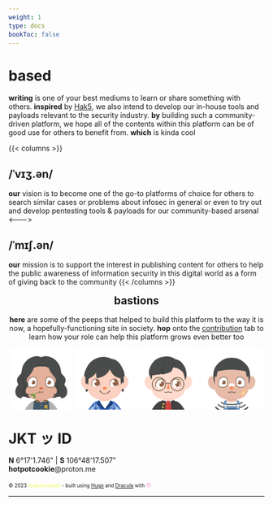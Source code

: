 ```yaml
---
weight: 1
type: docs
bookToc: false
---
```


<h1>based</h1>

**writing** is one of your best mediums to learn or share something with others. **inspired** by [Hak5](https://hak5.org/), we also intend to develop our in-house tools and payloads relevant to the security industry. **by** building such a community-driven platform, we hope all of the contents within this platform can be of good use for others to benefit from. **which** is kinda cool


{{< columns >}}
<h2>/ˈvɪʒ.ən/</h2>

**our** vision is to become one of the go-to platforms of choice for others to search similar cases or problems about infosec in general or even to try out and develop pentesting tools & payloads for our community-based arsenal
<--->
<h2>/ˈmɪʃ.ən/</h2>

**our** mission is to support the interest in publishing content for others to help the public awareness of information security in this digital world as a form of giving back to the community
{{< /columns >}}

<h2 align="center" style="margin: 16px 0px;">bastions</h2>
<p align="center">
<strong>here</strong> are some of the peeps that helped to build this platform to the way it is now, a hopefully-functioning site in society. <strong>hop</strong> onto the <a href="/docs/org/contribution/">contribution</a> tab to learn how your role can help this platform grows even better too

</p>

<p align="center">
	<a href="https://www.linkedin.com/in/muhammadnurirsyad/"><img src="../../../images/profile/irsyad.png" alt="drawing" width="24%"/></a>
	<a href="https://www.linkedin.com/in/ihsan-zahardjil-949720193/"><img src="../../../images/profile/ikhsan.png" alt="drawing" width="24%"/></a>
	<a href="https://www.linkedin.com/in/muhammadnurilham/"><img src="../../../images/profile/ilham.png" alt="drawing" width="24%"/></a>
	<a href="https://www.linkedin.com/in/hanifsalsabilk/"><img src="../../../images/profile/hanif.png" alt="drawing" width="24%"/></a>	
</p>

<h1 style="margin: 32px 0px 16px;">JKT ッ ID</h1>

**N** 6°17'1.746" | **S** 106°48'17.507" <br>
<span><strong>hotpotcookie</strong>@proton.me</span><br>

<span style="font-size: 0.7em;">© 2023 <span style="color: #f1fa8c"><strong>hotpotcookie</strong></span> - built using [Hugo](https://github.com/alex-shpak/hugo-book) and [Dracula](https://draculatheme.com/) with <span style="color: #ff79c6">♡</span></span>

---